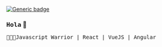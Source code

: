 [![Generic badge](https://img.shields.io/badge/Power-JavaScript-1abc9c.svg)](https://GitHub.com/Naereen/StrapDown.js/graphs/commit-activity)

### <samp>Hola</samp> 👋
<samp>👨🏻‍💻Javascript Warrior | React | VueJS | Angular</samp>
